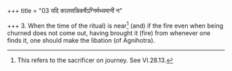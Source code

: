 +++
title = "03 यदि कालसन्निकर्षेऽग्निर्मथ्यमानी न"

+++
3. When the time of the ritual) is near[^1] (and) if the fire even when being churned does not come out, having brought it (fire) from whenever one finds it, one should make the libation (of Agnihotra).  


[^1]: This refers to the sacrificer on journey. See VI.28.13.
